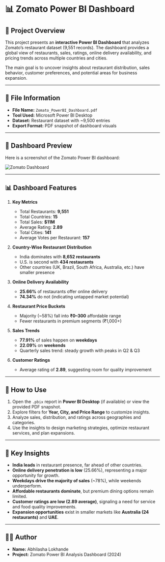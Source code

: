 # 📊 Zomato Power BI Dashboard

## 📌 Project Overview
This project presents an **interactive Power BI Dashboard** that analyzes Zomato’s restaurant dataset (9,551 records). The dashboard provides a global view of restaurants, sales, ratings, online delivery availability, and pricing trends across multiple countries and cities.

The main goal is to uncover insights about restaurant distribution, sales behavior, customer preferences, and potential areas for business expansion.

---

## 📂 File Information
- **File Name:** `Zomato_PowerBI_Dashboard.pdf`  
- **Tool Used:** Microsoft Power BI Desktop  
- **Dataset:** Restaurant dataset with ~9,500 entries  
- **Export Format:** PDF snapshot of dashboard visuals  

---

## 📸 Dashboard Preview
Here is a screenshot of the Zomato Power BI dashboard:

![Zomato Dashboard](Zomato_Dashboard.png)

---

## 📊 Dashboard Features
1. **Key Metrics**
   - Total Restaurants: **9,551**
   - Total Countries: **15**
   - Total Sales: **$11M**
   - Average Rating: **2.89**
   - Total Cities: **141**
   - Average Votes per Restaurant: **157**

2. **Country-Wise Restaurant Distribution**
   - India dominates with **8,652 restaurants**
   - U.S. is second with **434 restaurants**
   - Other countries (UK, Brazil, South Africa, Australia, etc.) have smaller presence  

3. **Online Delivery Availability**
   - **25.66%** of restaurants offer online delivery  
   - **74.34%** do not (indicating untapped market potential)  

4. **Restaurant Price Buckets**
   - Majority (~58%) fall into **₹0–300** affordable range  
   - Fewer restaurants in premium segments (₹1,000+)  

5. **Sales Trends**
   - **77.91%** of sales happen on **weekdays**  
   - **22.09%** on **weekends**  
   - Quarterly sales trend: steady growth with peaks in Q2 & Q3  

6. **Customer Ratings**
   - Average rating of **2.89**, suggesting room for quality improvement  

---

## 🚀 How to Use
1. Open the `.pbix` report in **Power BI Desktop** (if available) or view the provided PDF snapshot.  
2. Explore filters for **Year, City, and Price Range** to customize insights.  
3. Analyze sales, distribution, and ratings across geographies and categories.  
4. Use the insights to design marketing strategies, optimize restaurant services, and plan expansions.  

---

## 📌 Key Insights
- **India leads** in restaurant presence, far ahead of other countries.  
- **Online delivery penetration is low** (25.66%), representing a major opportunity for growth.  
- **Weekdays drive the majority of sales** (~78%), while weekends underperform.  
- **Affordable restaurants dominate**, but premium dining options remain limited.  
- **Customer ratings are low (2.89 average)**, signaling a need for service and food quality improvements.  
- **Expansion opportunities** exist in smaller markets like **Australia (24 restaurants)** and **UAE**.  

---

## 👩‍💻 Author
- **Name:** Abhilasha Lokhande  
- **Project:** Zomato Power BI Analysis Dashboard (2024)  
